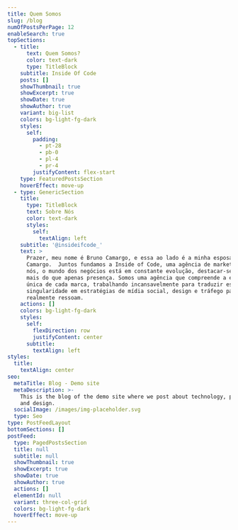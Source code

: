```yaml
---
title: Quem Somos
slug: /blog
numOfPostsPerPage: 12
enableSearch: true
topSections:
  - title:
      text: Quem Somos?
      color: text-dark
      type: TitleBlock
    subtitle: Inside Of Code
    posts: []
    showThumbnail: true
    showExcerpt: true
    showDate: true
    showAuthor: true
    variant: big-list
    colors: bg-light-fg-dark
    styles:
      self:
        padding:
          - pt-28
          - pb-0
          - pl-4
          - pr-4
        justifyContent: flex-start
    type: FeaturedPostsSection
    hoverEffect: move-up
  - type: GenericSection
    title:
      type: TitleBlock
      text: Sobre Nós
      color: text-dark
      styles:
        self:
          textAlign: left
    subtitle: '@insideifcode_'
    text: >
      Prazer, meu nome é Bruno Camargo, e essa ao lado é a minha esposa Lara
      Camargo.  Juntos fundamos a Inside of Code, uma agência de marketing. Para
      nós, o mundo dos negócios está em constante evolução, destacar-se requer
      mais do que apenas presença. Somos uma agência que compreende a essência
      única de cada marca, trabalhando incansavelmente para traduzir essa
      singularidade em estratégias de mídia social, design e tráfego pago que
      realmente ressoam.
    actions: []
    colors: bg-light-fg-dark
    styles:
      self:
        flexDirection: row
        justifyContent: center
      subtitle:
        textAlign: left
styles:
  title:
    textAlign: center
seo:
  metaTitle: Blog - Demo site
  metaDescription: >-
    This is the blog of the demo site where we post about technology, product,
    and design.
  socialImage: /images/img-placeholder.svg
  type: Seo
type: PostFeedLayout
bottomSections: []
postFeed:
  type: PagedPostsSection
  title: null
  subtitle: null
  showThumbnail: true
  showExcerpt: true
  showDate: true
  showAuthor: true
  actions: []
  elementId: null
  variant: three-col-grid
  colors: bg-light-fg-dark
  hoverEffect: move-up
---
```

